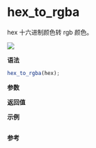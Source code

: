 # hex_to_rgba

hex 十六进制颜色转 rgb 颜色。

![](https://img.shields.io/badge/-String-blue)

**语法**

```js
hex_to_rgba(hex);
```

**参数**

**返回值**

**示例**

```js

```

**参考**
